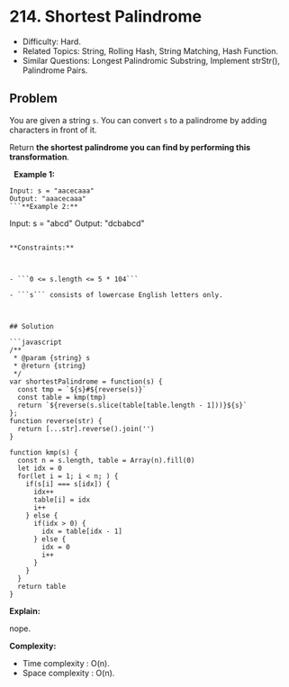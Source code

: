 # 214. Shortest Palindrome

- Difficulty: Hard.
- Related Topics: String, Rolling Hash, String Matching, Hash Function.
- Similar Questions: Longest Palindromic Substring, Implement strStr(), Palindrome Pairs.

## Problem

You are given a string ```s```. You can convert ```s``` to a palindrome by adding characters in front of it.

Return **the shortest palindrome you can find by performing this transformation**.

 
**Example 1:**
```
Input: s = "aacecaaa"
Output: "aaacecaaa"
```**Example 2:**
```
Input: s = "abcd"
Output: "dcbabcd"
```
 
**Constraints:**


	
- ```0 <= s.length <= 5 * 104```
	
- ```s``` consists of lowercase English letters only.



## Solution

```javascript
/**
 * @param {string} s
 * @return {string}
 */
var shortestPalindrome = function(s) {
  const tmp = `${s}#${reverse(s)}`
  const table = kmp(tmp)
  return `${reverse(s.slice(table[table.length - 1]))}${s}`
};
function reverse(str) {
  return [...str].reverse().join('')
}

function kmp(s) {
  const n = s.length, table = Array(n).fill(0)
  let idx = 0
  for(let i = 1; i < n; ) {
    if(s[i] === s[idx]) {
      idx++
      table[i] = idx
      i++
    } else {
      if(idx > 0) {
        idx = table[idx - 1]
      } else {
        idx = 0
        i++
      }
    }
  }
  return table
}
```

**Explain:**

nope.

**Complexity:**

* Time complexity : O(n).
* Space complexity : O(n).

